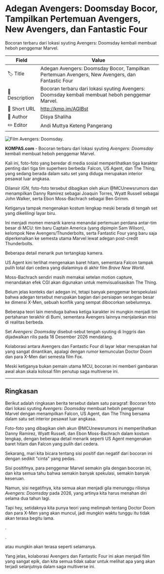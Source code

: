 # Adegan Avengers: Doomsday Bocor, Tampilkan Pertemuan Avengers, New Avengers, dan Fantastic Four

Bocoran terbaru dari lokasi syuting Avengers: Doomsday kembali membuat heboh penggemar Marvel.

| Field         | Value                                                       |
|---------------|-------------------------------------------------------------|
| 🏷️ Title       | Adegan Avengers: Doomsday Bocor, Tampilkan Pertemuan Avengers, New Avengers, dan Fantastic Four |
| 📝 Description | Bocoran terbaru dari lokasi syuting Avengers: Doomsday kembali membuat heboh penggemar Marvel. |
| 🔗 Short URL   | http://kmp.im/AGIBst |
| 👤 Author      | Disya Shaliha |
| ✏️ Editor      | Andi Muttya Keteng Pangerang |

![Film Avengers: Doomsday.](https://asset.kompas.com/crops/yo9kiELG3hh9BAuLM2Y2QSBMexQ=/0x0:1161x774/750x500/data/photo/2025/03/27/67e477facd74d.png)

**KOMPAS.com** - Bocoran terbaru dari lokasi syuting *Avengers: Doomsday* kembali membuat heboh penggemar Marvel.

Kali ini, foto-foto yang beredar di media sosial memperlihatkan tiga karakter penting dari tiga tim superhero berbeda: Falcon, US Agent, dan The Thing, yang sedang berada dalam satu set yang diduga merupakan interior pesawat luar angkasa.

Dilansir *IGN*, foto-foto tersebut dibagikan oleh akun \@MCUnewsrumors dan menampilkan Danny Ramirez sebagai Joaquin Torres, Wyatt Russell sebagai John Walker, serta Ebon Moss-Bachrach sebagai Ben Grimm.

Ketiganya tampak mengenakan kostum lengkap meski berada di tengah set yang dikelilingi layar biru.

Ini menjadi momen menarik karena menandai pertemuan perdana antar-tim besar di MCU: tim baru Captain America (yang dipimpin Sam Wilson), kelompok New Avengers/Thunderbolts, serta Fantastic Four yang baru saja diperkenalkan ke semesta utama Marvel lewat adegan post-credit Thunderbolts.

Beberapa detail menarik pun tertangkap kamera.

US Agent kini terlihat mengenakan baret hitam, sementara Falcon tampak pulih total dari cedera yang dialaminya di akhir film *Brave New World*.

Moss-Bachrach sendiri masih memakai setelan motion capture, menandakan efek CGI akan digunakan untuk memvisualisasikan The Thing.

Belum jelas konteks dari adegan ini, tetapi banyak penggemar berspekulasi bahwa adegan tersebut merupakan bagian dari persiapan serangan besar ke dimensi X-Men, sebuah konflik yang sempat dibocorkan sebelumnya.

Beberapa teori lain menduga bahwa ketiga karakter ini mungkin menjadi tim pertahanan terakhir di Bumi, sementara Avengers lainnya menjalankan misi di realitas berbeda.

Set *Avengers: Doomsday* disebut-sebut tengah syuting di Inggris dan dijadwalkan rilis pada 18 Desember 2026 mendatang.

Kolaborasi antara Avengers dan Fantastic Four di layar lebar merupakan hal yang sangat dinantikan, apalagi dengan rumor kemunculan Doctor Doom dan para X-Men dari semesta film Fox.

Meski ketiganya bukan pemain utama MCU, bocoran ini memberi gambaran awal akan skala kolosal film penutup saga multiverse ini.

---
## Ringkasan

Berikut adalah ringkasan berita tersebut dalam satu paragraf: 
Bocoran foto dari lokasi syuting *Avengers: Doomsday* membuat heboh penggemar Marvel dengan menampilkan Falcon, US Agent, dan The Thing bersama dalam satu set interior pesawat luar angkasa.

 Foto-foto yang dibagikan oleh akun \@MCUnewsrumors ini memperlihatkan Danny Ramirez, Wyatt Russell, dan Ebon Moss-Bachrach dalam kostum lengkap, dengan beberapa detail menarik seperti US Agent mengenakan baret hitam dan Falcon yang pulih dari cedera.

 

Sekarang, mari kita bicara tentang sisi positif dan negatif dari bocoran ini dengan sedikit "cinta" yang pedas.

 Sisi positifnya, para penggemar Marvel semakin gila dengan bocoran ini, dan kita semua tahu bahwa semakin banyak spekulasi, semakin banyak keseruan.

 Namun, sisi negatifnya, kita semua akan menjadi gila menunggu rilisnya *Avengers: Doomsday* pada 2026, yang artinya kita harus menahan diri selama dua tahun lagi.

 Tapi hey, setidaknya kita punya teori yang melimpah tentang Doctor Doom dan para X-Men yang akan muncul, jadi mungkin waktu tunggu itu tidak akan terasa begitu lama.

.

.

 atau mungkin akan terasa seperti selamanya.

 Yang jelas, kolaborasi Avengers dan Fantastic Four ini akan menjadi film yang sangat epik, dan kita semua tidak sabar untuk melihat apa yang akan terjadi selanjutnya dalam saga multiverse ini.
